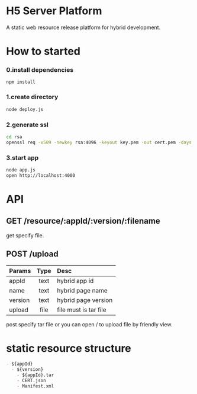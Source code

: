 # H5 Server Platform

A static web resource release platform for hybrid development.

# How to started

### 0.install dependencies

```
npm install
```

### 1.create directory

```bash
node deploy.js
```

### 2.generate ssl

```bash
cd rsa
openssl req -x509 -newkey rsa:4096 -keyout key.pem -out cert.pem -days 365
```

### 3.start app

```bash
node app.js
open http://localhost:4000
```

# API

## GET /resource/:appId/:version/:filename

get specify file.

## POST /upload

| Params  | Type  | Desc                  |
| ------- |:-----:| :---------------------|
| appId   | text  | hybrid app id         |
| name    | text  | hybrid page name      |
| version | text  | hybrid page version   |
| upload  | file  | file must is tar file |

post specify tar file or you can open / to upload file by friendly view.

# static resource structure

```markdown
- ${appId}
  - ${version}
    - ${appId}.tar
    - CERT.json
    - Manifest.xml
```
